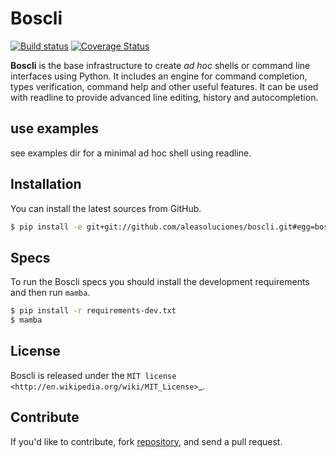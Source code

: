 # Boscli
[![Build status](https://travis-ci.com/aleasoluciones/boscli.svg?branch=master)](https://travis-ci.com/aleasoluciones/boscli)
[![Coverage Status](https://img.shields.io/coveralls/aleasoluciones/boscli.svg)](https://coveralls.io/r/aleasoluciones/boscli?branch=master)

**Boscli** is the base infrastructure to create *ad hoc* shells or command line interfaces using Python.
It includes an engine for command completion, types verification, command help and other useful features. It can be used with readline to provide advanced line editing, history and autocompletion.

## use examples
see examples dir for a minimal ad hoc shell using readline.

## Installation
You can install the latest sources from GitHub.
```bash
$ pip install -e git+git://github.com/aleasoluciones/boscli.git#egg=boscli
```
## Specs
To run the Boscli specs you should install the development requirements and then run `mamba`.
```bash
$ pip install -r requirements-dev.txt
$ mamba
```

## License

Boscli is released under the `MIT license <http://en.wikipedia.org/wiki/MIT_License>`_.

## Contribute

If you'd like to contribute, fork [repository](http://github.com/aleasoluciones/boscli), and send a pull request.
